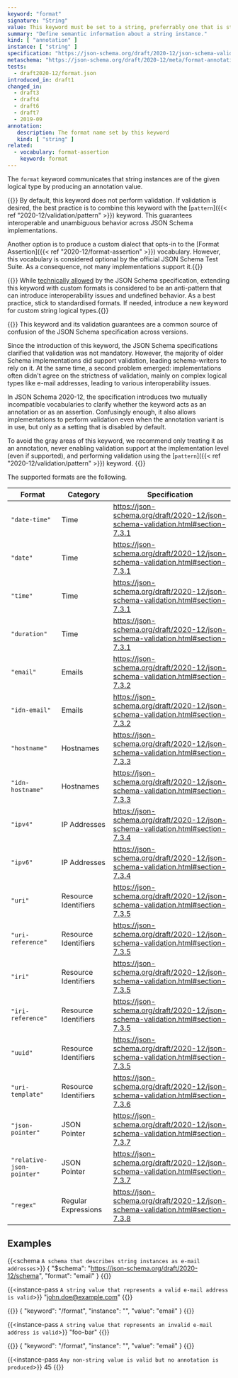 ```yaml
---
keyword: "format"
signature: "String"
value: This keyword must be set to a string, preferrably one that is standardized by JSON Schema to ensure interoperability
summary: "Define semantic information about a string instance."
kind: [ "annotation" ]
instance: [ "string" ]
specification: "https://json-schema.org/draft/2020-12/json-schema-validation.html#section-7.2.1"
metaschema: "https://json-schema.org/draft/2020-12/meta/format-annotation"
tests:
  - draft2020-12/format.json
introduced_in: draft1
changed_in:
  - draft3
  - draft4
  - draft6
  - draft7
  - 2019-09
annotation:
   description: The format name set by this keyword
   kind: [ "string" ]
related:
  - vocabulary: format-assertion
    keyword: format
---
```


The `format` keyword communicates that string instances are of the given
logical type by producing an annotation value.

{{<common-pitfall>}} By default, this keyword does not perform validation. If
validation is desired, the best practice is to combine this keyword with the
[`pattern`]({{< ref "2020-12/validation/pattern" >}}) keyword. This guarantees
interoperable and unambiguous behavior across JSON Schema implementations.

Another option is to produce a custom dialect that opts-in to the [Format
Assertion]({{< ref "2020-12/format-assertion" >}}) vocabulary. However, this vocabulary is
considered optional by the official JSON Schema Test Suite. As a consequence,
not many implementations support it.{{</common-pitfall>}}

{{<best-practice>}} While [technically
allowed](https://json-schema.org/draft/2020-12/json-schema-validation#section-7.2.3)
by the JSON Schema specification, extending this keyword with custom formats is
considered to be an anti-pattern that can introduce interoperability issues and
undefined behavior. As a best practice, stick to standardised formats. If
needed, introduce a new keyword for custom string logical
types.{{</best-practice>}}

{{<learning-more>}} This keyword and its validation guarantees are a common
source of confusion of the JSON Schema specification across versions.

Since the introduction of this keyword, the JSON Schema specifications
clarified that validation was not mandatory. However, the majority of older
Schema implementations did support validation, leading schema-writers to rely
on it. At the same time, a second problem emerged: implementations often didn't
agree on the strictness of validation, mainly on complex logical types like
e-mail addresses, leading to various interoperability issues.

In JSON Schema 2020-12, the specification introduces two mutually incompatible
vocabularies to clarify whether the keyword acts as an annotation or as an
assertion. Confusingly enough, it also allows implementations to perform
validation even when the annotation variant is in use, but only as a setting
that is disabled by default.

To avoid the gray areas of this keyword, we recommend only treating it as an
annotation, never enabling validation support at the implementation level (even
if supported), and performing validation using the [`pattern`]({{< ref
"2020-12/validation/pattern" >}}) keyword.  {{</learning-more>}}

The supported formats are the following.

| Format                    | Category             | Specification |
|---------------------------|----------------------|---------------|
| `"date-time"`             | Time                 | https://json-schema.org/draft/2020-12/json-schema-validation.html#section-7.3.1 |
| `"date"`                  | Time                 | https://json-schema.org/draft/2020-12/json-schema-validation.html#section-7.3.1 |
| `"time"`                  | Time                 | https://json-schema.org/draft/2020-12/json-schema-validation.html#section-7.3.1 |
| `"duration"`              | Time                 | https://json-schema.org/draft/2020-12/json-schema-validation.html#section-7.3.1 |
| `"email"`                 | Emails               | https://json-schema.org/draft/2020-12/json-schema-validation.html#section-7.3.2 |
| `"idn-email"`             | Emails               | https://json-schema.org/draft/2020-12/json-schema-validation.html#section-7.3.2 |
| `"hostname"`              | Hostnames            | https://json-schema.org/draft/2020-12/json-schema-validation.html#section-7.3.3 |
| `"idn-hostname"`          | Hostnames            | https://json-schema.org/draft/2020-12/json-schema-validation.html#section-7.3.3 |
| `"ipv4"`                  | IP Addresses         | https://json-schema.org/draft/2020-12/json-schema-validation.html#section-7.3.4 |
| `"ipv6"`                  | IP Addresses         | https://json-schema.org/draft/2020-12/json-schema-validation.html#section-7.3.4 |
| `"uri"`                   | Resource Identifiers | https://json-schema.org/draft/2020-12/json-schema-validation.html#section-7.3.5 |
| `"uri-reference"`         | Resource Identifiers | https://json-schema.org/draft/2020-12/json-schema-validation.html#section-7.3.5 |
| `"iri"`                   | Resource Identifiers | https://json-schema.org/draft/2020-12/json-schema-validation.html#section-7.3.5 |
| `"iri-reference"`         | Resource Identifiers | https://json-schema.org/draft/2020-12/json-schema-validation.html#section-7.3.5 |
| `"uuid"`                  | Resource Identifiers | https://json-schema.org/draft/2020-12/json-schema-validation.html#section-7.3.5 |
| `"uri-template"`          | Resource Identifiers | https://json-schema.org/draft/2020-12/json-schema-validation.html#section-7.3.6 |
| `"json-pointer"`          | JSON Pointer         | https://json-schema.org/draft/2020-12/json-schema-validation.html#section-7.3.7 |
| `"relative-json-pointer"` | JSON Pointer         | https://json-schema.org/draft/2020-12/json-schema-validation.html#section-7.3.7 |
| `"regex"`                 | Regular Expressions  | https://json-schema.org/draft/2020-12/json-schema-validation.html#section-7.3.8 |

## Examples

{{<schema `A schema that describes string instances as e-mail addresses`>}}
{
  "$schema": "https://json-schema.org/draft/2020-12/schema",
  "format": "email"
}
{{</schema>}}

{{<instance-pass `A string value that represents a valid e-mail address is valid`>}}
"john.doe@example.com"
{{</instance-pass>}}

{{<instance-annotation>}}
{ "keyword": "/format", "instance": "", "value": "email" }
{{</instance-annotation>}}

{{<instance-pass `A string value that represents an invalid e-mail address is valid`>}}
"foo-bar"
{{</instance-pass>}}

{{<instance-annotation>}}
{ "keyword": "/format", "instance": "", "value": "email" }
{{</instance-annotation>}}

{{<instance-pass `Any non-string value is valid but no annotation is produced`>}}
45
{{</instance-pass>}}
